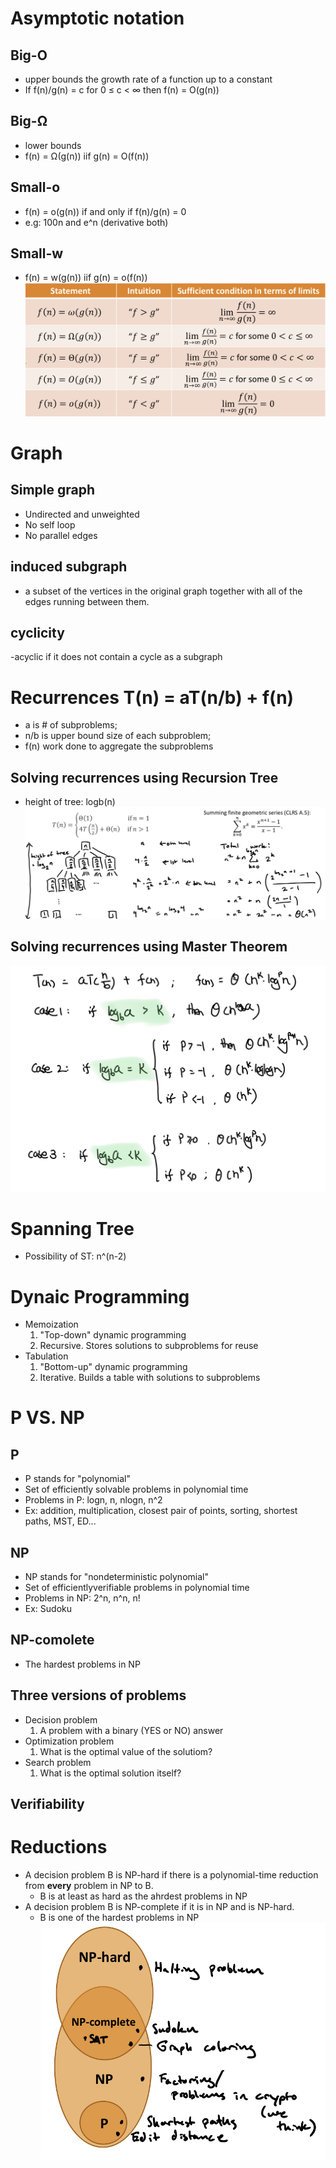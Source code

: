 # Asymptotic notation
## Big-O
- upper bounds the growth rate of a function up to a constant
- If f(n)/g(n) = c for 0 ≤ c < ∞ then f(n) = O(g(n))
## Big-Ω
- lower bounds
- f(n) = Ω(g(n)) iif g(n) = O(f(n))
## Small-o
- f(n) = o(g(n)) if and only if f(n)/g(n) = 0
- e.g: 100n and e^n (derivative both)
## Small-w
- f(n) = w(g(n)) iif g(n) = o(f(n))
![alt text](./images/IMG_F69B8CB5D2F6-1.jpeg "Asymptotic notation")

# Graph
## Simple graph
- Undirected and unweighted
- No self loop
- No parallel edges
## induced subgraph
- a subset of the vertices in the original graph together with all of the edges running between them.
## cyclicity
-acyclic if it does not contain a cycle as a subgraph

# Recurrences T(n) = aT(n/b) + f(n)
- a is # of subproblems; 
- n/b is upper bound size of each subproblem; 
- f(n) work done to aggregate the subproblems
## Solving recurrences using Recursion Tree 
- height of tree: logb(n)
![alt text](./images/IMG_EBF3B7275F0D-1.jpeg "Recursion tree example")
## Solving recurrences using Master Theorem
![alt text](./images/IMG_99550F772125-1.jpeg "Master Theorem")

# Spanning Tree
- Possibility of ST: n^(n-2)

# Dynaic Programming
- Memoization
    1. "Top-down" dynamic programming
    2. Recursive. Stores solutions to subproblems for reuse
- Tabulation
    1. "Bottom-up" dynamic programming
    2. Iterative. Builds a table with solutions to subproblems

# P VS. NP
## P
- P stands for "polynomial"
- Set of efficiently solvable problems in polynomial time
- Problems in P: logn, n, nlogn, n^2
- Ex: addition, multiplication, closest pair of points, sorting, shortest paths, MST, ED...
## NP
- NP stands for "nondeterministic polynomial"
- Set of efficientlyverifiable problems in polynomial time
- Problems in NP: 2^n, n^n, n!
- Ex: Sudoku
## NP-comolete
- The hardest problems in NP
## Three versions of problems
- Decision problem
    1. A problem with a binary (YES or NO) answer
- Optimization problem
    1. What is the optimal value of the solutiom?
- Search problem
    1. What is the optimal solution itself?
## Verifiability

# Reductions 
- A decision problem B is NP-hard if there is a polynomial-time reduction from **every** problem in NP to B.
    - B is at least as hard as the ahrdest problems in NP
- A decision problem B is NP-complete if it is in NP and is NP-hard.
    - B is one of the hardest problems in NP
![alt text](./images/IMG_0DBE07C8CE3A-1.jpeg "reduction")
